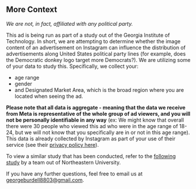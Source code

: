 ## More Context

*We are not, in fact, affiliated with any political party.*

This ad is being run as part of a study out of the Georgia Institute of Technology. In short, we are attempting to determine whether the image content of an advertisement on Instagram can influence the distribution of advertisements along United States political party lines (for example, does the Democratic donkey logo target more Democrats?). We are utilizing some of your data to study this. Specifically, we collect your:
-  age range
-  gender
- and Designated Market Area, which is the broad region where you are located when seeing the ad.
  
**Please note that all data is aggregate - meaning that the data we receive from Meta is representative of the whole group of ad viewers, and you will not be personally identifiable in any way** (ex: We might know that overall there were 30 people who viewed this ad who were in the age range of 18-24, but we will not know that you specifically are in or not in this age range). This data is already collected by Instagram as part of your use of their service (see their [privacy policy here](https://privacycenter.instagram.com/policy/)).

To view a similar study that has been conducted, refer to the [following study](https://facebook-targeting.ccs.neu.edu/measurement/papers/kaplan2022measurement.pdf#__utma=72955916.2145558200.1695324068.1695324068.1695324068.1&__utmb=72955916.2.9.1695324069025&__utmc=72955916&__utmx=-&__utmz=72955916.1695324068.1.1.utmcsr=google%7Cutmccn=(organic)%7Cutmcmd=organic%7Cutmctr=(not%20provided)&__utmv=-&__utmk=210080147) by a team out of Northeastern University. 

If you have any further questions, feel free to email us at georgeburdell8803@gmail.com.
